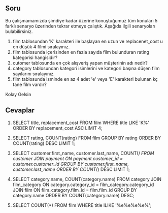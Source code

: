 ## Soru

Bu çalışmamamızda şimdiye kadar üzerine konuştuğumuz tüm konuları 5 farklı senaryo üzerinden tekrar etmeye çalıştık. Aşağıda ilgili senaryoları bulabilirsiniz.



1. film tablosundan 'K' karakteri ile başlayan en uzun ve replacenet_cost u en düşük 4 filmi sıralayınız.
2. film tablosunda içerisinden en fazla sayıda film bulunduran rating kategorisi hangisidir?
3. cutomer tablosunda en çok alışveriş yapan müşterinin adı nedir?
4. category tablosundan kategori isimlerini ve kategori başına düşen film sayılarını sıralayınız.
5. film tablosunda isminde en az 4 adet 'e' veya 'E' karakteri bulunan kç tane film vardır?


Kolay Gelsin


## Cevaplar

1. SELECT title, replacement_cost FROM film
WHERE title LIKE 'K%'
ORDER BY replacement_cost ASC
LIMIT 4;

2. SELECT rating, COUNT(rating)
FROM film
GROUP BY rating
ORDER BY COUNT(rating) DESC
LIMIT 1;

3. SELECT customer.first_name, customer.last_name, COUNT(*)
FROM customer
JOIN payment ON payment.customer_id = customer.customer_id
GROUP BY customer.first_name, customer.last_name
ORDER BY COUNT(*) DESC
LIMIT 1;

4. SELECT category.name, COUNT(category.name) FROM category
JOIN film_category ON category.category_id = film_category.category_id
JOIN film ON film_category.film_id = film.film_id
GROUP BY category.name
ORDER BY COUNT(category.name) DESC;

5. SELECT COUNT(*) FROM film
WHERE title ILIKE '%e%e%e%e%';